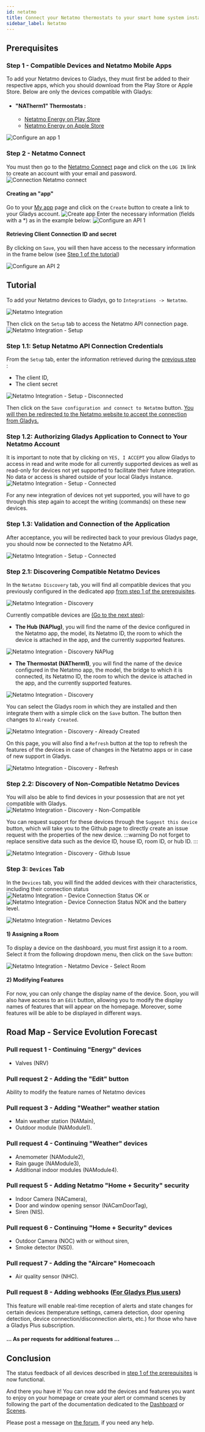 ```yaml
---
id: netatmo
title: Connect your Netatmo thermostats to your smart home system installation
sidebar_label: Netatmo
---
```


## Prerequisites

### Step 1 - Compatible Devices and Netatmo Mobile Apps

To add your Netatmo devices to Gladys, they must first be added to their respective apps, which you should download from the Play Store or Apple Store.
Below are only the devices compatible with Gladys:

- #### "NATherm1" Thermostats :
    - [Netatmo Energy on Play Store](https://play.google.com/store/apps/details?id=com.netatmo.thermostat) 
    - [Netatmo Energy on Apple Store](https://apps.apple.com/us/app/netatmo-energy/id730893725)

![Configure an app 1](../../static/img/docs/en/configuration/netatmo/netatmo-application-energy.jpg)

### Step 2 - Netatmo Connect

You must then go to the [Netatmo Connect](https://dev.netatmo.com/) page and click on the `LOG IN` link to create an account with your email and password.
![Connection Netatmo connect](../../static/img/docs/en/configuration/netatmo/netatmo-connect-log-in.jpg)

#### Creating an "app"

Go to your [My app](https://dev.netatmo.com/apps/) page and click on the `Create` button to create a link to your Gladys account. 
![Create app](../../static/img/docs/en/configuration/netatmo/netatmo-connect-create-app.jpg)
Enter the necessary information (fields with a \*) as in the example below:
![Configure an API 1](../../static/img/docs/en/configuration/netatmo/netatmo-connect-1.jpg)

#### Retrieving Client Connection ID and secret

By clicking on `Save`, you will then have access to the necessary information in the frame below (see [Step 1 of the tutorial](/docs/integrations/netatmo#step-11-setup-netatmo-api-connection-credentials))

![Configure an API 2](../../static/img/docs/en/configuration/netatmo/netatmo-connect-2.jpg)

## Tutorial

To add your Netatmo devices to Gladys, go to `Integrations -> Netatmo`.

![Netatmo Integration](../../static/img/docs/en/configuration/netatmo/en-netatmo-integrations.jpg)

Then click on the `Setup` tab to access the Netatmo API connection page.
![Netatmo Integration - Setup](../../static/img/docs/en/configuration/netatmo/en-netatmo-integrations-devices-without-devices.jpg)

### Step 1.1: Setup Netatmo API Connection Credentials

From the `Setup` tab, enter the information retrieved during the [previous step](/docs/integrations/netatmo#step-2---netatmo-connect) :
- The client ID,
- The client secret

![Netatmo Integration - Setup - Disconnected](../../static/img/docs/en/configuration/netatmo/en-netatmo-integrations-setup-disconnected.jpg)

Then click on the `Save configuration and connect to Netatmo` button.
[You will then be redirected to the Netatmo website to accept the connection from Gladys.](/docs/integrations/netatmo#step-12-authorizing-gladys-application-to-connect-to-your-netatmo-account)

### Step 1.2: Authorizing Gladys Application to Connect to Your Netatmo Account
It is important to note that by clicking on `YES, I ACCEPT` you allow Gladys to access in read and write mode for all currently supported devices as well as read-only for devices not yet supported to facilitate their future integration. No data or access is shared outside of your local Gladys instance.
![Netatmo Integration - Setup - Connected](../../static/img/docs/en/configuration/netatmo/en-netatmo-authorize-access.jpg)

For any new integration of devices not yet supported, you will have to go through this step again to accept the writing (commands) on these new devices.

### Step 1.3: Validation and Connection of the Application
After acceptance, you will be redirected back to your previous Gladys page, you should now be connected to the Netatmo API.

![Netatmo Integration - Setup - Connected](../../static/img/docs/en/configuration/netatmo/en-netatmo-integrations-setup-connected.jpg)

### Step 2.1: Discovering Compatible Netatmo Devices

In the `Netatmo Discovery` tab, you will find all compatible devices that you previously configured in the dedicated app [from step 1 of the prerequisites](/docs/integrations/netatmo#step-1---compatible-devices-and-netatmo-mobile-apps).

![Netatmo Integration - Discovery](../../static/img/docs/en/configuration/netatmo/en-netatmo-integrations-discovery-with-devices.jpg)

Currently compatible devices are [(Go to the next step)](/docs/integrations/netatmo#step-22-discovery-of-non-compatible-netatmo-devices):
- **The Hub (NAPlug)**, you will find the name of the device configured in the Netatmo app, the model, its Netatmo ID, the room to which the device is attached in the app, and the currently supported features.

![Netatmo Integration - Discovery NAPlug](../../static/img/docs/en/configuration/netatmo/en-netatmo-integrations-discovery-NAPlug.jpg)

- **The Thermostat (NATherm1)**, you will find the name of the device configured in the Netatmo app, the model, the bridge to which it is connected, its Netatmo ID, the room to which the device is attached in the app, and the currently supported features.

![Netatmo Integration - Discovery](../../static/img/docs/en/configuration/netatmo/en-netatmo-integrations-discovery-NATherm1.jpg)

You can select the Gladys room in which they are installed and then integrate them with a simple click on the `Save` button. The button then changes to `Already Created`.

![Netatmo Integration - Discovery - Already Created](../../static/img/docs/en/configuration/netatmo/en-netatmo-integrations-discovery-already-created.jpg)

On this page, you will also find a `Refresh` button at the top to refresh the features of the devices in case of changes in the Netatmo apps or in case of new support in Gladys.

![Netatmo Integration - Discovery - Refresh](../../static/img/docs/en/configuration/netatmo/en-netatmo-integrations-discovery-refresh.jpg)

### Step 2.2: Discovery of Non-Compatible Netatmo Devices

You will also be able to find devices in your possession that are not yet compatible with Gladys.
![Netatmo Integration - Discovery - Non-Compatible](../../static/img/docs/en/configuration/netatmo/en-netatmo-integrations-discovery-device-unknown.jpg)

You can request support for these devices through the `Suggest this device` button, which will take you to the Github page to directly create an issue request with the properties of the new device.
:::warning
Do not forget to replace sensitive data such as the device ID, house ID, room ID, or hub ID.
:::

![Netatmo Integration - Discovery - Github Issue](../../static/img/docs/en/configuration/netatmo/en-netatmo-issue-github-device-unknown.jpg)

### Step 3: `Devices` Tab

In the `Devices` tab, you will find the added devices with their characteristics, including their connection status ![Netatmo Integration - Device Connection Status OK](../../static/img/docs/en/configuration/netatmo/netatmo-integrations-devices-state-connection-ok.jpg) or ![Netatmo Integration - Device Connection Status NOK](../../static/img/docs/en/configuration/netatmo/netatmo-integrations-devices-state-connection-nok.jpg) and the battery level.

![Netatmo Integration - Netatmo Devices](../../static/img/docs/en/configuration/netatmo/en-netatmo-integrations-devices.jpg)
#### 1) Assigning a Room

To display a device on the dashboard, you must first assign it to a room. Select it from the following dropdown menu, then click on the `Save` button:

![Netatmo Integration - Netatmo Device - Select Room](../../static/img/docs/en/configuration/netatmo/en-netatmo-integrations-devices-selected-room.jpg)

#### 2) Modifying Features

For now, you can only change the display name of the device. Soon, you will also have access to an `Edit` button, allowing you to modify the display names of features that will appear on the homepage. 
Moreover, some features will be able to be displayed in different ways.

## Road Map - Service Evolution Forecast

### Pull request 1 - Continuing "Energy" devices
- Valves (NRV)
### Pull request 2 - Adding the "Edit" button
Ability to modify the feature names of Netatmo devices
### Pull request 3 - Adding "Weather" weather station
- Main weather station (NAMain),
- Outdoor module (NAModule1).
### Pull request 4 - Continuing "Weather" devices
- Anemometer (NAModule2),
- Rain gauge (NAModule3),
- Additional indoor modules (NAModule4).
### Pull request 5 - Adding Netatmo "Home + Security" security
- Indoor Camera (NACamera),
- Door and window opening sensor (NACamDoorTag),
- Siren (NIS).
### Pull request 6 - Continuing "Home + Security" devices
- Outdoor Camera (NOC) with or without siren,
- Smoke detector (NSD).
### Pull request 7 - Adding the "Aircare" Homecoach
- Air quality sensor (NHC).
### Pull request 8 - Adding webhooks ([For Gladys Plus users](/plus/))
This feature will enable real-time reception of alerts and state changes for certain devices (temperature settings, camera detection, door opening detection, device connection/disconnection alerts, etc.) for those who have a Gladys Plus subscription.
#### ... As per requests for additional features ...

## Conclusion
The status feedback of all devices described in [step 1 of the prerequisites](/docs/integrations/netatmo#step-1---compatible-devices-and-netatmo-mobile-apps) is now functional.

And there you have it! You can now add the devices and features you want to enjoy on your homepage or create your alert or command scenes by following the part of the documentation dedicated to the [Dashboard](/docs/dashboard/intro/) or [Scenes](/docs/scenes/intro/).

Please post a message on [the forum](https://en-community.gladysassistant.com), if you need any help.
